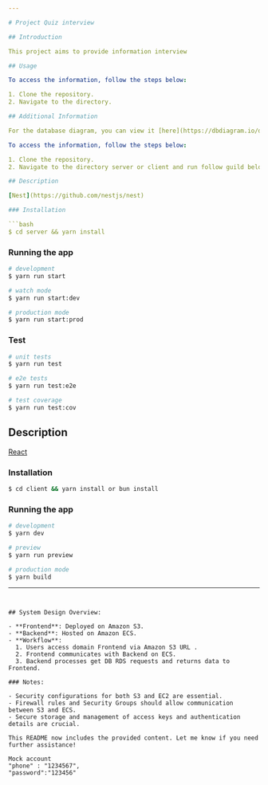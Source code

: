```yaml
---

# Project Quiz interview

## Introduction

This project aims to provide information interview

## Usage

To access the information, follow the steps below:

1. Clone the repository.
2. Navigate to the directory.

## Additional Information

For the database diagram, you can view it [here](https://dbdiagram.io/d/quiz-Diagram-65c648a8ac844320aed26066).

To access the information, follow the steps below:

1. Clone the repository.
2. Navigate to the directory server or client and run follow guild below

## Description

[Nest](https://github.com/nestjs/nest)

### Installation

```bash
$ cd server && yarn install
```

### Running the app

```bash
# development
$ yarn run start

# watch mode
$ yarn run start:dev

# production mode
$ yarn run start:prod
```

### Test

```bash
# unit tests
$ yarn run test

# e2e tests
$ yarn run test:e2e

# test coverage
$ yarn run test:cov
```

## Description

[React](https://github.com/facebook/react)

### Installation

```bash
$ cd client && yarn install or bun install
```

### Running the app

```bash
# development
$ yarn dev

# preview
$ yarn run preview

# production mode
$ yarn build
```

---
```


## System Design Overview:

- **Frontend**: Deployed on Amazon S3.
- **Backend**: Hosted on Amazon ECS.
- **Workflow**:
  1. Users access domain Frontend via Amazon S3 URL .
  2. Frontend communicates with Backend on ECS.
  3. Backend processes get DB RDS requests and returns data to Frontend.

### Notes:

- Security configurations for both S3 and EC2 are essential.
- Firewall rules and Security Groups should allow communication between S3 and ECS.
- Secure storage and management of access keys and authentication details are crucial.

This README now includes the provided content. Let me know if you need further assistance!

Mock account
"phone" : "1234567",
"password":"123456"
